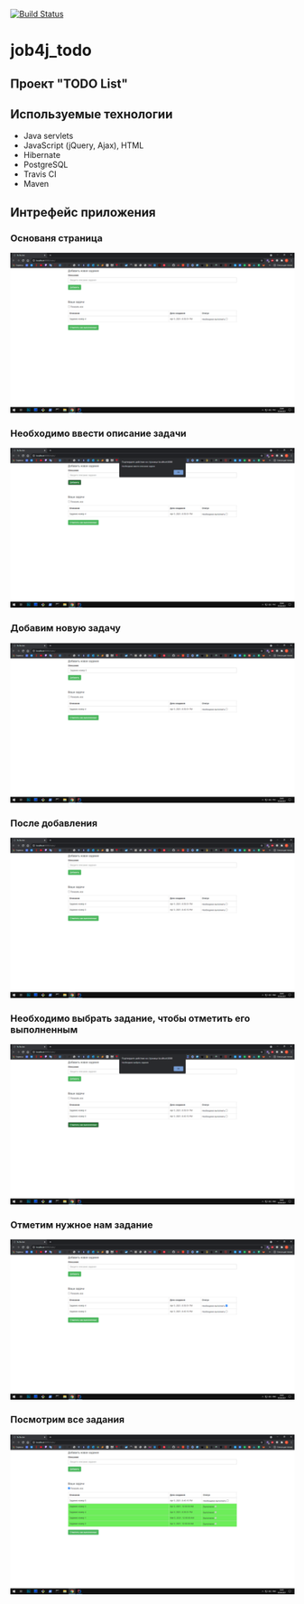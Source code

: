 [![Build Status](https://travis-ci.org/npabllla/job4j_todo.svg?branch=master)](https://travis-ci.org/npabllla/job4j_todo)
# job4j_todo
## Проект "TODO List"
## Используемые технологии

* Java servlets
* JavaScript (jQuery, Ajax), HTML
* Hibernate
* PostgreSQL
* Travis CI
* Maven

## Интрефейс приложения
### Основаня страница
![ScreenShot](images/MainPage.png)
### Необходимо ввести описание задачи
![ScreenShot](images/AddAlert.png)
### Добавим новую задачу
![ScreenShot](images/AddTask.png)
### После добавления
![ScreenShot](images/ResultOfAdd.png)
### Необходимо выбрать задание, чтобы отметить его выполненным
![ScreenShot](images/MarkAsDoneAlert.png)
### Отметим нужное нам задание
![ScreenShot](images/MarkAsDone.png)
### Посмотрим все задания
![ScreenShot](images/ShowAll.png)